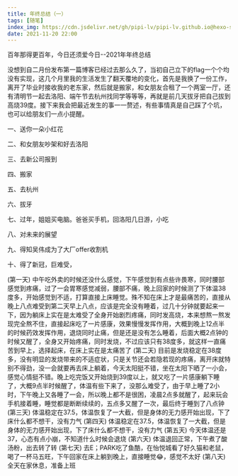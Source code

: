 ```yaml
---
title: 年终总结（一）
tags: [随笔]
index_img: https://cdn.jsdelivr.net/gh/pipi-lv/pipi-lv.github.io@hexo-source/source/images/wallhaven-kw28r7.png
date: 2021-11-20 22:00
---
```


百年那得更百年，今日还须爱今日--2021年年终总结

没想到自二月份发布第一篇博客已经过去那么久了，当初自己立下的flag一个个均没有实现，这几个月里我的生活发生了翻天覆地的变化，首先是我换了一份工作，离开了毕业时接收我的老东家，然后就是搬家，和女朋友合租了一个两室一厅，还有清明节一起去洛阳、端午节去杭州找同学等等等，再就是前几天拔牙把自己拔到高烧39度。接下来我会把最近发生的事一一赘述，有些事情真是自己踩了个坑，也可以给朋友们一点小提醒。

一、送你一朵小红花

二、和女朋友吵架和好去洛阳



三、去新公司报到

四、搬家



五、去杭州

六、拔牙

七、过年，姐姐买电脑。爸爸买手机，回洛阳几日游，小吃

八、对未来的展望

九、得知吴伟成为了大厂offer收割机

十、得了新冠，巨难受，

(第一天) 中午吃外卖的时候还没什么感觉，下午感觉到有点些许畏寒，同时腰部感觉到疼痛，过了一会胃寒感觉减弱，腰部不痛，晚上回家的时候测了下体温38度多，开始感觉到不适，打算直接上床睡觉。殊不知在床上才是最痛苦的，直接从晚上八点难受到第二天早上八点，应该是完全没有睡着，过几十分钟就要起来一下，因为躺床上实在是太难受了全身开始剧烈疼痛，同时发高烧，本来想熬一熬发现完全熬不住，直接起床吃了一片感康，效果慢慢发挥作用，大概到晚上12点半的时候药效发挥作用，退烧同时止痛，但是还是没有怎么睡着，后面大概2点钟的时候又醒了，全身又开始疼痛，同时发烧，不过应该只有38度多，就这样一直痛苦到早上，选择起床，在床上实在是太痛苦了
(第二天) 目前是发烧稳定在38度多，没有明显的发烧带来的不适症状，只是关节还会若隐若现的疼痛，离开床就特别不得劲，没一会就要再去床上躺着，今天太阳挺不错，坐在太阳下晒了一小会，感觉心情挺不错。晚上吃完饭又开始烧到39度以上，就又吃了一片感康躺下睡了，大概9点半时候醒了，体温有些下来了，没那么难受了，由于早上睡了2小时，下午晚上又各睡了一会，所以晚上都不是很困，凌晨2点多就醒了，起来玩会手机接着睡，睡觉都是断断续续的，五点多又醒了一次，最后终于睡到了八点钟
(第三天) 体温稳定在37.5，体温恢复了一大截，但是身体的无力感开始出现，下了床什么都不想干，没有力气
(第四天) 体温稳定在37.5，体温恢复了一大截，但是身体的无力感开始出现，下了床什么都不想干，没有力气
(第五天) 今天体温还是37，心态有点小崩，不知道什么时候会退烧
(第六天) 体温退回正常，下午煮了酸汤粉，出去转了转
(第七天) 去E；PARK吃了鱼酷，在怡悦城看了好久猫和老鼠，喝了一杯马五旺，下午回家在床上躺到晚上，直接睡觉😂，感觉不太好
(第八天) 全天在家休息，准备上班